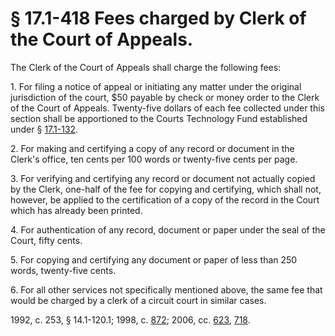 # § 17.1-418 Fees charged by Clerk of the Court of Appeals.

<p>The Clerk of the Court of Appeals shall charge the following fees:</p><p>1. For filing a notice of appeal or initiating any matter under the original jurisdiction of the court, $50 payable by check or money order to the Clerk of the Court of Appeals. Twenty-five dollars of each fee collected under this section shall be apportioned to the Courts Technology Fund established under § <a href='http://law.lis.virginia.gov/vacode/17.1-132/'>17.1-132</a>.</p><p>2. For making and certifying a copy of any record or document in the Clerk's office, ten cents per 100 words or twenty-five cents per page.</p><p>3. For verifying and certifying any record or document not actually copied by the Clerk, one-half of the fee for copying and certifying, which shall not, however, be applied to the certification of a copy of the record in the Court which has already been printed.</p><p>4. For authentication of any record, document or paper under the seal of the Court, fifty cents.</p><p>5. For copying and certifying any document or paper of less than 250 words, twenty-five cents.</p><p>6. For all other services not specifically mentioned above, the same fee that would be charged by a clerk of a circuit court in similar cases.</p><p>1992, c. 253, § 14.1-120.1; 1998, c. <a href='http://lis.virginia.gov/cgi-bin/legp604.exe?981+ful+CHAP0872'>872</a>; 2006, cc. <a href='http://lis.virginia.gov/cgi-bin/legp604.exe?061+ful+CHAP0623'>623</a>, <a href='http://lis.virginia.gov/cgi-bin/legp604.exe?061+ful+CHAP0718'>718</a>.</p>